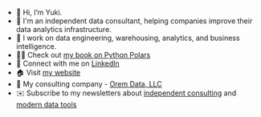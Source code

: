 - 👋 Hi, I’m Yuki.
- 👀 I'm an independent data consultant, helping companies improve their data analytics infrastructure. 
- 🌱 I work on data engineering, warehousing, analytics, and business intelligence.
- 🐻‍❄️ Check out [my book on Python Polars](https://www.amazon.com/Polars-Cookbook-practical-transform-manipulate/dp/1805121154)
- 🔗 Connect with me on [LinkedIn](https://www.linkedin.com/in/yukikakegawa/)
- 🏠 Visit [my website](https://www.yukikakegawa.me/)
- 🏢 My consulting company - [Orem Data, LLC](https://www.oremdata.com/)
- ✉️ Subscribe to my newsletters about [independent consulting](https://theindependentinsight.substack.com/) and [modern data tools ](https://thedatatoolbox.substack.com/)


<!---
StuffbyYuki/StuffbyYuki is a ✨ special ✨ repository because its `README.md` (this file) appears on your GitHub profile.
You can click the Preview link to take a look at your changes.
--->
